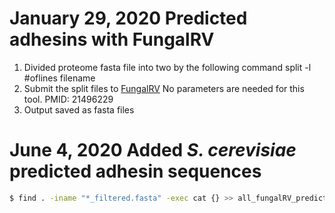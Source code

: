 # January 29, 2020 Predicted adhesins with FungalRV
1. Divided proteome fasta file into two by the following command split -l #oflines filename
2. Submit the split files to [FungalRV](http://fungalrv.igib.res.in/query.php) No parameters are needed for this tool. PMID: 21496229
3. Output saved as fasta files
# June 4, 2020 Added _S. cerevisiae_ predicted adhesin sequences
```bash
$ find . -iname "*_filtered.fasta" -exec cat {} >> all_fungalRV_predicted_adhesins.fasta \;
